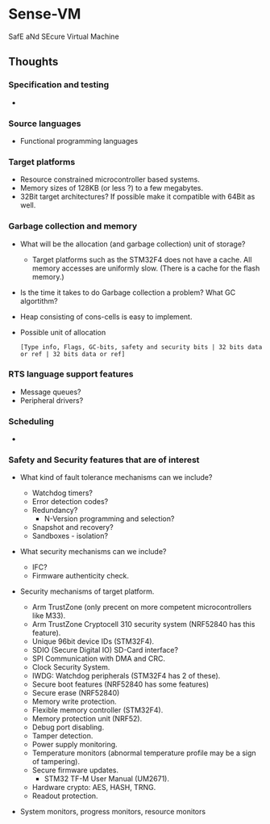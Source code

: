# Sense-VM

SafE aNd SEcure Virtual Machine









## Thoughts

### Specification and testing
- 

### Source languages

- Functional programming languages

### Target platforms

- Resource constrained microcontroller based systems.
- Memory sizes of 128KB (or less ?) to a few megabytes.
- 32Bit target architectures? If possible make it compatible with 64Bit as well.

### Garbage collection and memory

- What will be the allocation (and garbage collection) unit of storage?
  - Target platforms such as the STM32F4 does not have a cache. All memory accesses are uniformly slow. (There is a cache for the flash memory.)

- Is the time it takes to do Garbage collection a problem? What GC algortithm?

- Heap consisting of cons-cells is easy to implement.

- Possible unit of allocation
  ```
  [Type info, Flags, GC-bits, safety and security bits | 32 bits data or ref | 32 bits data or ref]
  ```

### RTS language support features

- Message queues?
- Peripheral drivers?

### Scheduling

- 

### Safety and Security features that are of interest

- What kind of fault tolerance mechanisms can we include?
  - Watchdog timers?
  - Error detection codes?
  - Redundancy?
    - N-Version programming and selection?
  - Snapshot and recovery?
  - Sandboxes - isolation?
- What security mechanisms can we include?
  - IFC?
  - Firmware authenticity check.
- Security mechanisms of target platform.
  - Arm TrustZone (only precent on more competent microcontrollers like M33).
  - Arm TrustZone Cryptocell 310 security system (NRF52840 has this feature).
  - Unique 96bit device IDs (STM32F4).
  - SDIO (Secure Digital IO) SD-Card interface?
  - SPI Communication with DMA and CRC.
  - Clock Security System.
  - IWDG: Watchdog peripherals (STM32F4 has 2 of these).
  - Secure boot features (NRF52840 has some features)
  - Secure erase (NRF52840)
  - Memory write protection.
  - Flexible memory controller (STM32F4).
  - Memory protection unit (NRF52).
  - Debug port disabling.
  - Tamper detection.
  - Power supply monitoring.
  - Temperature monitors (abnormal temperature profile may be a sign of tampering).
  - Secure firmware updates.
    - STM32 TF-M User Manual (UM2671).
  - Hardware crypto: AES, HASH, TRNG.
  - Readout protection.
  
- System monitors, progress monitors, resource monitors

